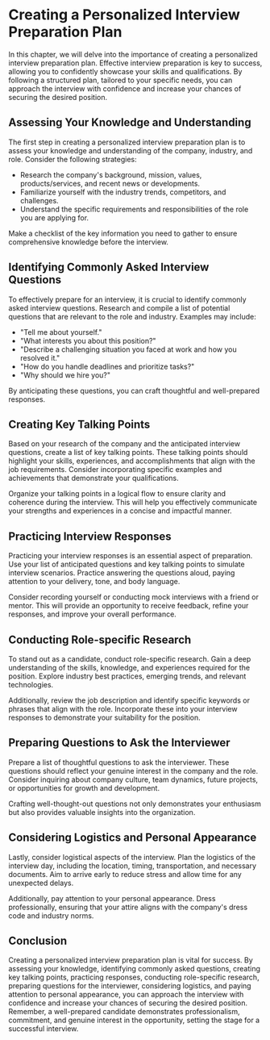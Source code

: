 Creating a Personalized Interview Preparation Plan
=============================================================

In this chapter, we will delve into the importance of creating a personalized interview preparation plan. Effective interview preparation is key to success, allowing you to confidently showcase your skills and qualifications. By following a structured plan, tailored to your specific needs, you can approach the interview with confidence and increase your chances of securing the desired position.

**Assessing Your Knowledge and Understanding**
----------------------------------------------

The first step in creating a personalized interview preparation plan is to assess your knowledge and understanding of the company, industry, and role. Consider the following strategies:

* Research the company's background, mission, values, products/services, and recent news or developments.
* Familiarize yourself with the industry trends, competitors, and challenges.
* Understand the specific requirements and responsibilities of the role you are applying for.

Make a checklist of the key information you need to gather to ensure comprehensive knowledge before the interview.

**Identifying Commonly Asked Interview Questions**
--------------------------------------------------

To effectively prepare for an interview, it is crucial to identify commonly asked interview questions. Research and compile a list of potential questions that are relevant to the role and industry. Examples may include:

* "Tell me about yourself."
* "What interests you about this position?"
* "Describe a challenging situation you faced at work and how you resolved it."
* "How do you handle deadlines and prioritize tasks?"
* "Why should we hire you?"

By anticipating these questions, you can craft thoughtful and well-prepared responses.

**Creating Key Talking Points**
-------------------------------

Based on your research of the company and the anticipated interview questions, create a list of key talking points. These talking points should highlight your skills, experiences, and accomplishments that align with the job requirements. Consider incorporating specific examples and achievements that demonstrate your qualifications.

Organize your talking points in a logical flow to ensure clarity and coherence during the interview. This will help you effectively communicate your strengths and experiences in a concise and impactful manner.

**Practicing Interview Responses**
----------------------------------

Practicing your interview responses is an essential aspect of preparation. Use your list of anticipated questions and key talking points to simulate interview scenarios. Practice answering the questions aloud, paying attention to your delivery, tone, and body language.

Consider recording yourself or conducting mock interviews with a friend or mentor. This will provide an opportunity to receive feedback, refine your responses, and improve your overall performance.

**Conducting Role-specific Research**
-------------------------------------

To stand out as a candidate, conduct role-specific research. Gain a deep understanding of the skills, knowledge, and experiences required for the position. Explore industry best practices, emerging trends, and relevant technologies.

Additionally, review the job description and identify specific keywords or phrases that align with the role. Incorporate these into your interview responses to demonstrate your suitability for the position.

**Preparing Questions to Ask the Interviewer**
----------------------------------------------

Prepare a list of thoughtful questions to ask the interviewer. These questions should reflect your genuine interest in the company and the role. Consider inquiring about company culture, team dynamics, future projects, or opportunities for growth and development.

Crafting well-thought-out questions not only demonstrates your enthusiasm but also provides valuable insights into the organization.

**Considering Logistics and Personal Appearance**
-------------------------------------------------

Lastly, consider logistical aspects of the interview. Plan the logistics of the interview day, including the location, timing, transportation, and necessary documents. Aim to arrive early to reduce stress and allow time for any unexpected delays.

Additionally, pay attention to your personal appearance. Dress professionally, ensuring that your attire aligns with the company's dress code and industry norms.

**Conclusion**
--------------

Creating a personalized interview preparation plan is vital for success. By assessing your knowledge, identifying commonly asked questions, creating key talking points, practicing responses, conducting role-specific research, preparing questions for the interviewer, considering logistics, and paying attention to personal appearance, you can approach the interview with confidence and increase your chances of securing the desired position. Remember, a well-prepared candidate demonstrates professionalism, commitment, and genuine interest in the opportunity, setting the stage for a successful interview.
